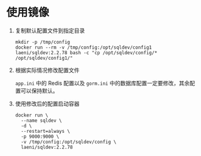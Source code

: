 # 使用镜像

1. 复制默认配置文件到指定目录

   ```shell
   mkdir -p /tmp/config
   docker run --rm -v /tmp/config:/opt/sqldev/config1 laeni/sqldev:2.2.78 bash -c "cp /opt/sqldev/config/* /opt/sqldev/config1/"
   ```

2. 根据实际情况修改配置文件

   `app.ini` 中的 Redis 配置以及 `gorm.ini` 中的数据库配置一定要修改，其余配置可以保持默认。

3. 使用修改后的配置启动容器

   ```shell
   docker run \
     --name sqldev \
     -d \
     --restart=always \
     -p 9000:9000 \
     -v /tmp/config:/opt/sqldev/config \
     laeni/sqldev:2.2.78
   ```
